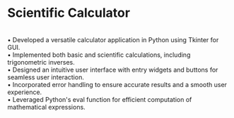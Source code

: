 # Scientific Calculator
<br>
• Developed a versatile calculator application in Python using Tkinter for GUI.<br>
• Implemented both basic and scientific calculations, including trigonometric inverses.<br>
• Designed an intuitive user interface with entry widgets and buttons for seamless user interaction.<br>
• Incorporated error handling to ensure accurate results and a smooth user experience.<br>
• Leveraged Python's eval function for efficient computation of mathematical expressions.<br>
